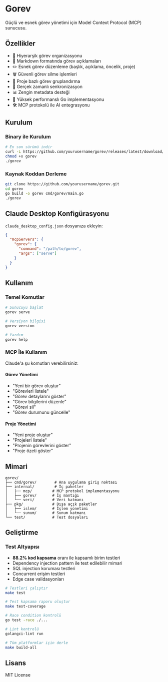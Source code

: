 # Gorev

Güçlü ve esnek görev yönetimi için Model Context Protocol (MCP) sunucusu.

## Özellikler

- 🎯 Hiyerarşik görev organizasyonu
- 📝 Markdown formatında görev açıklamaları
- ✏️ Esnek görev düzenleme (başlık, açıklama, öncelik, proje)
- 🗑️ Güvenli görev silme işlemleri
- 📁 Proje bazlı görev gruplandırma
- 🔄 Gerçek zamanlı senkronizasyon
- 📊 Zengin metadata desteği
- 🚀 Yüksek performanslı Go implementasyonu
- 🛠️ MCP protokolü ile AI entegrasyonu

## Kurulum

### Binary ile Kurulum

```bash
# En son sürümü indir
curl -L https://github.com/yourusername/gorev/releases/latest/download/gorev-linux-amd64 -o gorev
chmod +x gorev
./gorev
```

### Kaynak Koddan Derleme

```bash
git clone https://github.com/yourusername/gorev.git
cd gorev
go build -o gorev cmd/gorev/main.go
./gorev
```

## Claude Desktop Konfigürasyonu

`claude_desktop_config.json` dosyanıza ekleyin:

```json
{
  "mcpServers": {
    "gorev": {
      "command": "/path/to/gorev",
      "args": ["serve"]
    }
  }
}
```

## Kullanım

### Temel Komutlar

```bash
# Sunucuyu başlat
gorev serve

# Versiyon bilgisi
gorev version

# Yardım
gorev help
```

### MCP İle Kullanım

Claude'a şu komutları verebilirsiniz:

#### Görev Yönetimi
- "Yeni bir görev oluştur"
- "Görevleri listele"
- "Görev detaylarını göster"
- "Görev bilgilerini düzenle"
- "Görevi sil"
- "Görev durumunu güncelle"

#### Proje Yönetimi
- "Yeni proje oluştur"
- "Projeleri listele"
- "Projenin görevlerini göster"
- "Proje özeti göster"

## Mimari

```
gorev/
├── cmd/gorev/        # Ana uygulama giriş noktası
├── internal/         # İç paketler
│   ├── mcp/         # MCP protokol implementasyonu
│   ├── gorev/       # İş mantığı
│   └── veri/        # Veri katmanı
├── pkg/             # Dışa açık paketler
│   ├── islem/       # İşlem yönetimi
│   └── sunum/       # Sunum katmanı
└── test/            # Test dosyaları
```

## Geliştirme

### Test Altyapısı

- **88.2% kod kapsama** oranı ile kapsamlı birim testleri
- Dependency injection pattern ile test edilebilir mimari
- SQL injection koruması testleri
- Concurrent erişim testleri
- Edge case validasyonları

```bash
# Testleri çalıştır
make test

# Test kapsama raporu oluştur
make test-coverage

# Race condition kontrolü
go test -race ./...

# Lint kontrolü
golangci-lint run

# Tüm platformlar için derle
make build-all
```

## Lisans

MIT License